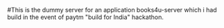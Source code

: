 #This is the dummy server for an application books4u-server which i had build in the event of paytm "build for India" hackathon.
